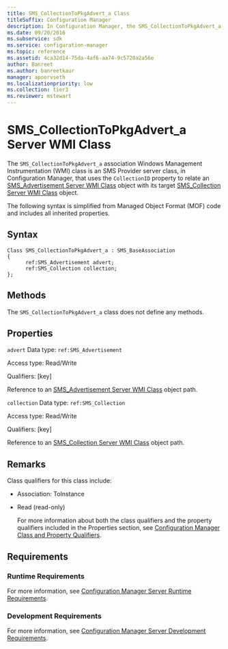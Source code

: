 ```yaml
---
title: SMS_CollectionToPkgAdvert_a Class
titleSuffix: Configuration Manager
description: In Configuration Manager, the SMS_CollectionToPkgAdvert_a association WMI class is an SMS Provider server class that uses the CollectionID property to relate an SMS_Advertisement Server WMI Class object with its target SMS_Collection Server WMI Class object.
ms.date: 09/20/2016
ms.subservice: sdk
ms.service: configuration-manager
ms.topic: reference
ms.assetid: 4ca32d14-75da-4af6-aa74-9c5720a2a56e
author: Banreet
ms.author: banreetkaur
manager: apoorvseth
ms.localizationpriority: low
ms.collection: tier3
ms.reviewer: mstewart
---
```

# SMS_CollectionToPkgAdvert_a Server WMI Class
The `SMS_CollectionToPkgAdvert_a` association Windows Management Instrumentation (WMI) class is an SMS Provider server class, in Configuration Manager, that uses the `CollectionID` property to relate an [SMS_Advertisement Server WMI Class](../../../../../develop/reference/core/servers/configure/sms_advertisement-server-wmi-class.md) object with its target [SMS_Collection Server WMI Class](../../../../../develop/reference/core/clients/collections/sms_collection-server-wmi-class.md) object.

 The following syntax is simplified from Managed Object Format (MOF) code and includes all inherited properties.

## Syntax

```
Class SMS_CollectionToPkgAdvert_a : SMS_BaseAssociation
{
      ref:SMS_Advertisement advert;
      ref:SMS_Collection collection;
};
```

## Methods
 The `SMS_CollectionToPkgAdvert_a` class does not define any methods.

## Properties
 `advert`
 Data type: `ref:SMS_Advertisement`

 Access type: Read/Write

 Qualifiers: [key]

 Reference to an [SMS_Advertisement Server WMI Class](../../../../../develop/reference/core/servers/configure/sms_advertisement-server-wmi-class.md) object path.

 `collection`
 Data type: `ref:SMS_Collection`

 Access type: Read/Write

 Qualifiers: [key]

 Reference to an [SMS_Collection Server WMI Class](../../../../../develop/reference/core/clients/collections/sms_collection-server-wmi-class.md) object path.

## Remarks
 Class qualifiers for this class include:

- Association: ToInstance

- Read (read-only)

  For more information about both the class qualifiers and the property qualifiers included in the Properties section, see [Configuration Manager Class and Property Qualifiers](../../../../../develop/reference/misc/class-and-property-qualifiers.md).

## Requirements

### Runtime Requirements
 For more information, see [Configuration Manager Server Runtime Requirements](../../../../../develop/core/reqs/server-runtime-requirements.md).

### Development Requirements
 For more information, see [Configuration Manager Server Development Requirements](../../../../../develop/core/reqs/server-development-requirements.md).
